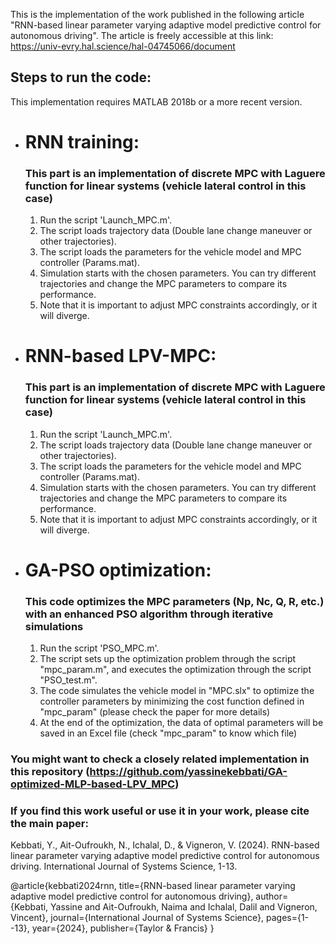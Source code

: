 This is the implementation of the work published in the following article "RNN-based linear parameter varying adaptive model predictive control for autonomous driving". The article is freely accessible at this link: https://univ-evry.hal.science/hal-04745066/document

## Steps to run the code:

This implementation requires MATLAB 2018b or a more recent version.

-  # RNN training: 
   ### This part is an implementation of discrete MPC with Laguere function for linear systems (vehicle lateral control in this case)
     1. Run the script 'Launch_MPC.m'.
     2. The script loads trajectory data (Double lane change maneuver or other trajectories).
     3. The script loads the parameters for the vehicle model and MPC controller (Params.mat).
     4. Simulation starts with the chosen parameters. You can try different trajectories and change the MPC parameters to compare its performance.
     5. Note that it is important to adjust MPC constraints accordingly, or it will diverge.

-  # RNN-based LPV-MPC: 
   ### This part is an implementation of discrete MPC with Laguere function for linear systems (vehicle lateral control in this case)
     1. Run the script 'Launch_MPC.m'.
     2. The script loads trajectory data (Double lane change maneuver or other trajectories).
     3. The script loads the parameters for the vehicle model and MPC controller (Params.mat).
     4. Simulation starts with the chosen parameters. You can try different trajectories and change the MPC parameters to compare its performance.
     5. Note that it is important to adjust MPC constraints accordingly, or it will diverge.


 -  # GA-PSO optimization: 
    ### This code optimizes the MPC parameters (Np, Nc, Q, R, etc.) with an enhanced PSO algorithm through iterative simulations

     1. Run the script 'PSO_MPC.m'.
     2. The script sets up the optimization problem through the script "mpc_param.m", and executes the optimization through the script "PSO_test.m".
     3. The code simulates the vehicle model in "MPC.slx" to optimize the controller parameters by minimizing the cost function defined in "mpc_param" (please check the paper for more details)
     4. At the end of the optimization, the data of optimal parameters will be saved in an Excel file (check "mpc_param" to know which file) 
       

### You might want to check a closely related implementation in this repository (https://github.com/yassinekebbati/GA-optimized-MLP-based-LPV_MPC)

### If you find this work useful or use it in your work, please cite the main paper:

Kebbati, Y., Ait-Oufroukh, N., Ichalal, D., & Vigneron, V. (2024). RNN-based linear parameter varying adaptive model predictive control for autonomous driving. International Journal of Systems Science, 1-13.

@article{kebbati2024rnn,
  title={RNN-based linear parameter varying adaptive model predictive control for autonomous driving},
  author={Kebbati, Yassine and Ait-Oufroukh, Naima and Ichalal, Dalil and Vigneron, Vincent},
  journal={International Journal of Systems Science},
  pages={1--13},
  year={2024},
  publisher={Taylor \& Francis}
}

